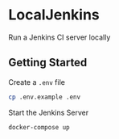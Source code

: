 # LocalJenkins
Run a Jenkins CI server locally

## Getting Started
Create a `.env` file
```bash
cp .env.example .env
```

Start the Jenkins Server
```bash
docker-compose up
```